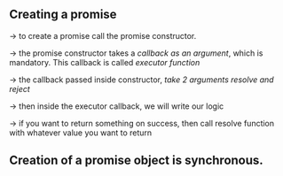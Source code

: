 ## Creating a promise 

-> to create a promise call the promise constructor.

-> the promise constructor takes a *callback as an argument*, which is mandatory. This callback is called *executor function*

-> the callback passed inside constructor, *take 2 arguments resolve and reject*

-> then inside the executor callback, we will write our logic

-> if you want to return something on success, then call resolve function with whatever value you want to return

## Creation of a promise object is synchronous.


